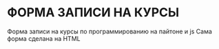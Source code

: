 # ФОРМА ЗАПИСИ НА КУРСЫ

Форма записи на курсы по программированию на пайтоне и js
Cама форма сделана на HTML
 

